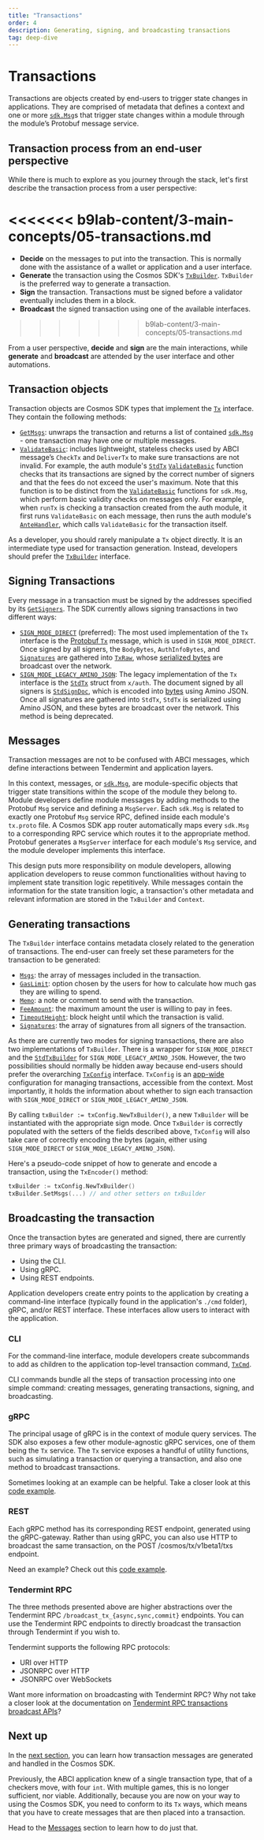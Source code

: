 ```yaml
---
title: "Transactions"
order: 4
description: Generating, signing, and broadcasting transactions
tag: deep-dive
---
```


# Transactions

Transactions are objects created by end-users to trigger state changes in applications. They are comprised of metadata that defines a context and one or more [`sdk.Msg`](https://github.com/cosmos/cosmos-sdk/blob/9fd866e3820b3510010ae172b682d71594cd8c14/types/tx_msg.go#L11-L33)s that trigger state changes within a module through the module’s Protobuf message service.

## Transaction process from an end-user perspective

While there is much to explore as you journey through the stack, let's first describe the transaction process from a user perspective:

<<<<<<< b9lab-content/3-main-concepts/05-transactions.md
<H5PComponent :contents="['/h5p/M2-transactions-transactionprocess-ac']"></H5PComponent>
=======
* **Decide** on the messages to put into the transaction. This is normally done with the assistance of a wallet or application and a user interface.
* **Generate** the transaction using the Cosmos SDK's [`TxBuilder`](https://github.com/cosmos/cosmos-sdk/blob/9fd866e3820b3510010ae172b682d71594cd8c14/client/tx_config.go#L36-L46). `TxBuilder` is the preferred way to generate a transaction.
* **Sign** the transaction. Transactions must be signed before a validator eventually includes them in a block.
* **Broadcast** the signed transaction using one of the available interfaces.
>>>>>>> b9lab-content/3-main-concepts/05-transactions.md

From a user perspective, **decide** and **sign** are the main interactions, while **generate** and **broadcast** are attended by the user interface and other automations.

## Transaction objects

Transaction objects are Cosmos SDK types that implement the [`Tx`](https://github.com/cosmos/cosmos-sdk/blob/9fd866e3820b3510010ae172b682d71594cd8c14/types/tx_msg.go#L50-L57) interface. They contain the following methods:

* [`GetMsgs`](https://github.com/cosmos/cosmos-sdk/blob/9fd866e3820b3510010ae172b682d71594cd8c14/types/tx_msg.go#L52): unwraps the transaction and returns a list of contained [`sdk.Msg`](https://github.com/cosmos/cosmos-sdk/blob/9fd866e3820b3510010ae172b682d71594cd8c14/types/tx_msg.go#L11-L33) - one transaction may have one or multiple messages.
* [`ValidateBasic`](https://github.com/cosmos/cosmos-sdk/blob/9fd866e3820b3510010ae172b682d71594cd8c14/types/tx_msg.go#L56): includes lightweight, stateless checks used by ABCI message’s `CheckTx` and `DeliverTx` to make sure transactions are not invalid. For example, the auth module's [`StdTx`](https://github.com/cosmos/cosmos-sdk/blob/9fd866e3820b3510010ae172b682d71594cd8c14/x/auth/legacy/legacytx/stdtx.go#L77-L83) [`ValidateBasic`](https://github.com/cosmos/cosmos-sdk/blob/9fd866e3820b3510010ae172b682d71594cd8c14/x/auth/legacy/legacytx/stdtx.go#L100-L126) function checks that its transactions are signed by the correct number of signers and that the fees do not exceed the user's maximum. Note that this function is to be distinct from the [`ValidateBasic`](https://github.com/cosmos/cosmos-sdk/blob/9fd866e3820b3510010ae172b682d71594cd8c14/types/tx_msg.go#L24) functions for `sdk.Msg`, which perform basic validity checks on messages only. For example, when `runTx` is checking a transaction created from the auth module, it first runs `ValidateBasic` on each message, then runs the auth module's [`AnteHandler`](https://github.com/cosmos/cosmos-sdk/blob/9fd866e3820b3510010ae172b682d71594cd8c14/types/handler.go#L8), which calls `ValidateBasic` for the transaction itself.

As a developer, you should rarely manipulate a `Tx` object directly. It is an intermediate type used for transaction generation. Instead, developers should prefer the [`TxBuilder`](https://github.com/cosmos/cosmos-sdk/blob/9fd866e3820b3510010ae172b682d71594cd8c14/client/tx_config.go#L36-L46) interface.

## Signing Transactions

Every message in a transaction must be signed by the addresses specified by its [`GetSigners`](https://github.com/cosmos/cosmos-sdk/blob/9fd866e3820b3510010ae172b682d71594cd8c14/types/tx_msg.go#L32). The SDK currently allows signing transactions in two different ways:

* [`SIGN_MODE_DIRECT`](https://github.com/cosmos/cosmos-sdk/blob/9fd866e3820b3510010ae172b682d71594cd8c14/types/tx/signing/signing.pb.go#L36) (preferred): The most used implementation of the `Tx` interface is the [Protobuf `Tx`](https://github.com/cosmos/cosmos-sdk/blob/9fd866e3820b3510010ae172b682d71594cd8c14/types/tx/tx.pb.go#L32-L42) message, which is used in `SIGN_MODE_DIRECT`. Once signed by all signers, the `BodyBytes`, `AuthInfoBytes`, and [`Signatures`](https://github.com/cosmos/cosmos-sdk/blob/9fd866e3820b3510010ae172b682d71594cd8c14/types/tx/tx.pb.go#L113) are gathered into [`TxRaw`](https://github.com/cosmos/cosmos-sdk/blob/9fd866e3820b3510010ae172b682d71594cd8c14/types/tx/tx.pb.go#L103-L114), whose [serialized bytes](https://github.com/cosmos/cosmos-sdk/blob/9fd866e3820b3510010ae172b682d71594cd8c14/types/tx/tx.pb.go#L125-L136) are broadcast over the network.
* [`SIGN_MODE_LEGACY_AMINO_JSON`](https://github.com/cosmos/cosmos-sdk/blob/9fd866e3820b3510010ae172b682d71594cd8c14/types/tx/signing/signing.pb.go#L43): The legacy implementation of the `Tx` interface is the [`StdTx`](https://github.com/cosmos/cosmos-sdk/blob/9fd866e3820b3510010ae172b682d71594cd8c14/x/auth/legacy/legacytx/stdtx.go#L77-L83) struct from `x/auth`. The document signed by all signers is [`StdSignDoc`](https://github.com/cosmos/cosmos-sdk/blob/9fd866e3820b3510010ae172b682d71594cd8c14/x/auth/legacy/legacytx/stdsign.go#L24-L32), which is encoded into [bytes](https://github.com/cosmos/cosmos-sdk/blob/9fd866e3820b3510010ae172b682d71594cd8c14/x/auth/legacy/legacytx/stdsign.go#L35-L58) using Amino JSON. Once all signatures are gathered into `StdTx`, `StdTx` is serialized using Amino JSON, and these bytes are broadcast over the network. This method is being deprecated.

## Messages

<HighlightBox type=”info”>

Transaction messages are not to be confused with ABCI messages, which define interactions between Tendermint and application layers.

</HighlightBox>

In this context, messages, or [`sdk.Msg`](https://github.com/cosmos/cosmos-sdk/blob/9fd866e3820b3510010ae172b682d71594cd8c14/types/tx_msg.go#L11-L33), are module-specific objects that trigger state transitions within the scope of the module they belong to. Module developers define module messages by adding methods to the Protobuf `Msg` service and defining a `MsgServer`. Each `sdk.Msg` is related to exactly one Protobuf `Msg` service RPC, defined inside each module's `tx.proto` file. A Cosmos SDK app router automatically maps every `sdk.Msg` to a corresponding RPC service which routes it to the appropriate method. Protobuf generates a `MsgServer` interface for each module's `Msg` service, and the module developer implements this interface.

This design puts more responsibility on module developers, allowing application developers to reuse common functionalities without having to implement state transition logic repetitively. While messages contain the information for the state transition logic, a transaction's other metadata and relevant information are stored in the `TxBuilder` and `Context`.

## Generating transactions

The `TxBuilder` interface contains metadata closely related to the generation of transactions. The end-user can freely set these parameters for the transaction to be generated:

* [`Msgs`](https://github.com/cosmos/cosmos-sdk/blob/9fd866e3820b3510010ae172b682d71594cd8c14/client/tx_config.go#L39): the array of messages included in the transaction.
* [`GasLimit`](https://github.com/cosmos/cosmos-sdk/blob/9fd866e3820b3510010ae172b682d71594cd8c14/client/tx_config.go#L43): option chosen by the users for how to calculate how much gas they are willing to spend.
* [`Memo`](https://github.com/cosmos/cosmos-sdk/blob/9fd866e3820b3510010ae172b682d71594cd8c14/client/tx_config.go#L41): a note or comment to send with the transaction.
* [`FeeAmount`](https://github.com/cosmos/cosmos-sdk/blob/9fd866e3820b3510010ae172b682d71594cd8c14/client/tx_config.go#L42): the maximum amount the user is willing to pay in fees.
* [`TimeoutHeight`](https://github.com/cosmos/cosmos-sdk/blob/9fd866e3820b3510010ae172b682d71594cd8c14/client/tx_config.go#L44): block height until which the transaction is valid.
* [`Signatures`](https://github.com/cosmos/cosmos-sdk/blob/9fd866e3820b3510010ae172b682d71594cd8c14/client/tx_config.go#L40): the array of signatures from all signers of the transaction.

As there are currently two modes for signing transactions, there are also two implementations of `TxBuilder`. There is a wrapper for `SIGN_MODE_DIRECT` and the [`StdTxBuilder`](https://github.com/cosmos/cosmos-sdk/blob/8fc9f76329dd2433d9b258a867500de419522619/x/auth/migrations/legacytx/stdtx_builder.go#L18-L21) for `SIGN_MODE_LEGACY_AMINO_JSON`. However, the two possibilities should normally be hidden away because end-users should prefer the overarching [`TxConfig`](https://github.com/cosmos/cosmos-sdk/blob/a72f6a8d4fcb1328ead8f14e212c95c1c0c6d64d/client/tx_config.go#L25-L31) interface. `TxConfig` is an [app-wide](https://github.com/cosmos/cosmos-sdk/blob/a72f6a8d4fcb1328ead8f14e212c95c1c0c6d64d/client/context.go#L46) configuration for managing transactions, accessible from the context. Most importantly, it holds the information about whether to sign each transaction with `SIGN_MODE_DIRECT` or `SIGN_MODE_LEGACY_AMINO_JSON`.

By calling `txBuilder := txConfig.NewTxBuilder()`, a new `TxBuilder` will be instantiated with the appropriate sign mode. Once `TxBuilder` is correctly populated with the setters of the fields described above, `TxConfig` will also take care of correctly encoding the bytes (again, either using `SIGN_MODE_DIRECT` or `SIGN_MODE_LEGACY_AMINO_JSON`).

Here's a pseudo-code snippet of how to generate and encode a transaction, using the `TxEncoder()` method:

```go
txBuilder := txConfig.NewTxBuilder()
txBuilder.SetMsgs(...) // and other setters on txBuilder
```

## Broadcasting the transaction

Once the transaction bytes are generated and signed, there are currently three primary ways of broadcasting the transaction:

* Using the CLI.
* Using gRPC.
* Using REST endpoints.

Application developers create entry points to the application by creating a command-line interface (typically found in the application's `./cmd` folder), gRPC, and/or REST interface. These interfaces allow users to interact with the application.

### CLI

For the command-line interface, module developers create subcommands to add as children to the application top-level transaction command, [`TxCmd`](https://github.com/cosmos/cosmos-sdk/blob/56ab4e4c934365662162a91bcf35108a0bd78fef/x/bank/client/cli/tx.go#L29-L60).

CLI commands bundle all the steps of transaction processing into one simple command: creating messages, generating transactions, signing, and broadcasting.

### gRPC

The principal usage of gRPC is in the context of module query services. The SDK also exposes a few other module-agnostic gRPC services, one of them being the `Tx` service. The `Tx` service exposes a handful of utility functions, such as simulating a transaction or querying a transaction, and also one method to broadcast transactions.

<!-- Which method? --> 

<HighlightBox type="tip">

Sometimes looking at an example can be helpful. Take a closer look at this [code example](https://github.com/cosmos/cosmos-sdk/blob/master/docs/run-node/txs.md#programmatically-with-go).

</HighlightBox>

### REST

Each gRPC method has its corresponding REST endpoint, generated using the gRPC-gateway. Rather than using gRPC, you can also use HTTP to broadcast the same transaction, on the POST /cosmos/tx/v1beta1/txs endpoint.

<HighlightBox type="tip">

Need an example? Check out this [code example](https://github.com/cosmos/cosmos-sdk/blob/master/docs/run-node/txs.md#using-rest).

</HighlightBox>

### Tendermint RPC

The three methods presented above are higher abstractions over the Tendermint RPC `/broadcast_tx_{async,sync,commit}` endpoints. You can use the Tendermint RPC endpoints to directly broadcast the transaction through Tendermint if you wish to.

<HighlightBox type="tip">

Tendermint supports the following RPC protocols:

* URI over HTTP
* JSONRPC over HTTP
* JSONRPC over WebSockets

Want more information on broadcasting with Tendermint RPC? Why not take a closer look at the documentation on [Tendermint RPC transactions broadcast APIs](https://docs.tendermint.com/master/rpc/#/Tx)?

</HighlightBox>

## Next up

In the [next section](../3-main-concepts/07-messages.md), you can learn how transaction messages are generated and handled in the Cosmos SDK.

<ExpansionPanel title="Show me some code for my checkers blockchain">

Previously, the ABCI application knew of a single transaction type, that of a checkers move, with four `int`. With multiple games, this is no longer sufficient, nor viable. Additionally, because you are now on your way to using the Cosmos SDK, you need to conform to its `Tx` ways, which means that you have to create messages that are then placed into a transaction.

Head to the [Messages](./07-messages) section to learn how to do just that.

</ExpansionPanel>
